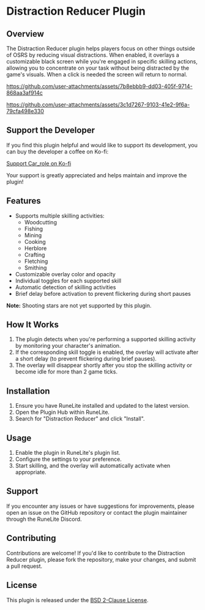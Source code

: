 # Distraction Reducer Plugin

## Overview
The Distraction Reducer plugin helps players focus on other things outside of OSRS by reducing visual distractions. When enabled, it overlays a customizable black screen while you're engaged in specific skilling actions, allowing you to concentrate on your task without being distracted by the game's visuals. When a click is needed the screen will return to normal.


https://github.com/user-attachments/assets/7b8ebbb9-dd03-405f-9714-868aa3af914c

https://github.com/user-attachments/assets/3c1d7267-9103-41e2-9f6a-79cfa498e330

## Support the Developer
If you find this plugin helpful and would like to support its development, you can buy the developer a coffee on Ko-fi:

[Support Car_role on Ko-fi](https://ko-fi.com/car_role)

Your support is greatly appreciated and helps maintain and improve the plugin!

## Features
- Supports multiple skilling activities:
  - Woodcutting
  - Fishing
  - Mining
  - Cooking
  - Herblore
  - Crafting
  - Fletching
  - Smithing
- Customizable overlay color and opacity
- Individual toggles for each supported skill
- Automatic detection of skilling activities
- Brief delay before activation to prevent flickering during short pauses

**Note:** Shooting stars are not yet supported by this plugin.

## How It Works
1. The plugin detects when you're performing a supported skilling activity by monitoring your character's animation.
2. If the corresponding skill toggle is enabled, the overlay will activate after a short delay (to prevent flickering during brief pauses).
3. The overlay will disappear shortly after you stop the skilling activity or become idle for more than 2 game ticks.

## Installation
1. Ensure you have RuneLite installed and updated to the latest version.
2. Open the Plugin Hub within RuneLite.
3. Search for "Distraction Reducer" and click "Install".

## Usage
1. Enable the plugin in RuneLite's plugin list.
2. Configure the settings to your preference.
3. Start skilling, and the overlay will automatically activate when appropriate.

## Support
If you encounter any issues or have suggestions for improvements, please open an issue on the GitHub repository or contact the plugin maintainer through the RuneLite Discord.

## Contributing
Contributions are welcome! If you'd like to contribute to the Distraction Reducer plugin, please fork the repository, make your changes, and submit a pull request.

## License
This plugin is released under the [BSD 2-Clause License](https://opensource.org/licenses/BSD-2-Clause).
